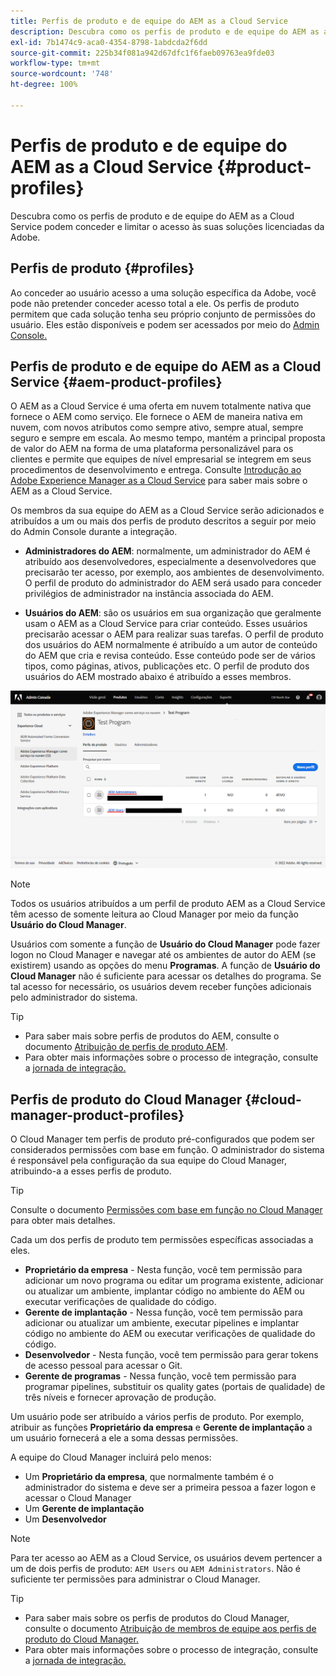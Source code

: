 ```yaml
---
title: Perfis de produto e de equipe do AEM as a Cloud Service
description: Descubra como os perfis de produto e de equipe do AEM as a Cloud Service podem conceder e limitar o acesso às suas soluções licenciadas da Adobe.
exl-id: 7b1474c9-aca0-4354-8798-1abdcda2f6dd
source-git-commit: 225b34f081a942d67dfc1f6faeb09763ea9fde03
workflow-type: tm+mt
source-wordcount: '748'
ht-degree: 100%

---
```


# Perfis de produto e de equipe do AEM as a Cloud Service {#product-profiles}

Descubra como os perfis de produto e de equipe do AEM as a Cloud Service podem conceder e limitar o acesso às suas soluções licenciadas da Adobe.

## Perfis de produto {#profiles}

Ao conceder ao usuário acesso a uma solução específica da Adobe, você pode não pretender conceder acesso total a ele. Os perfis de produto permitem que cada solução tenha seu próprio conjunto de permissões do usuário. Eles estão disponíveis e podem ser acessados por meio do [Admin Console.](/help/journey-onboarding/admin-console.md)

## Perfis de produto e de equipe do AEM as a Cloud Service {#aem-product-profiles}

O AEM as a Cloud Service é uma oferta em nuvem totalmente nativa que fornece o AEM como serviço. Ele fornece o AEM de maneira nativa em nuvem, com novos atributos como sempre ativo, sempre atual, sempre seguro e sempre em escala. Ao mesmo tempo, mantém a principal proposta de valor do AEM na forma de uma plataforma personalizável para os clientes e permite que equipes de nível empresarial se integrem em seus procedimentos de desenvolvimento e entrega. Consulte [Introdução ao Adobe Experience Manager as a Cloud Service](/help/overview/introduction.md) para saber mais sobre o AEM as a Cloud Service.

Os membros da sua equipe do AEM as a Cloud Service serão adicionados e atribuídos a um ou mais dos perfis de produto descritos a seguir por meio do Admin Console durante a integração.

* **Administradores do AEM**: normalmente, um administrador do AEM é atribuído aos desenvolvedores, especialmente a desenvolvedores que precisarão ter acesso, por exemplo, aos ambientes de desenvolvimento. O perfil de produto do administrador do AEM será usado para conceder privilégios de administrador na instância associada do AEM.

* **Usuários do AEM**: são os usuários em sua organização que geralmente usam o AEM as a Cloud Service para criar conteúdo. Esses usuários precisarão acessar o AEM para realizar suas tarefas. O perfil de produto dos usuários do AEM normalmente é atribuído a um autor de conteúdo do AEM que cria e revisa conteúdo. Esse conteúdo pode ser de vários tipos, como páginas, ativos, publicações etc. O perfil de produto dos usuários do AEM mostrado abaixo é atribuído a esses membros.

![Perfis de produto](/help/onboarding/assets/admin-console-profiles.png)

>[!NOTE]
>
>Todos os usuários atribuídos a um perfil de produto AEM as a Cloud Service têm acesso de somente leitura ao Cloud Manager por meio da função **Usuário do Cloud Manager**.
>
>Usuários com somente a função de **Usuário do Cloud Manager** pode fazer logon no Cloud Manager e navegar até os ambientes de autor do AEM (se existirem) usando as opções do menu **Programas**. A função de **Usuário do Cloud Manager** não é suficiente para acessar os detalhes do programa. Se tal acesso for necessário, os usuários devem receber funções adicionais pelo administrador do sistema.

>[!TIP]
>
>* Para saber mais sobre perfis de produtos do AEM, consulte o documento [Atribuição de perfis de produto AEM](/help/journey-onboarding/assign-profiles-aem.md).
>* Para obter mais informações sobre o processo de integração, consulte a [jornada de integração.](/help/journey-onboarding/overview.md)


## Perfis de produto do Cloud Manager {#cloud-manager-product-profiles}

O Cloud Manager tem perfis de produto pré-configurados que podem ser considerados permissões com base em função. O administrador do sistema é responsável pela configuração da sua equipe do Cloud Manager, atribuindo-a a esses perfis de produto.

>[!TIP]
>
>Consulte o documento [Permissões com base em função no Cloud Manager](/help/onboarding/cloud-manager-introduction.md#role-based-permissions) para obter mais detalhes.

Cada um dos perfis de produto tem permissões específicas associadas a eles.

* **Proprietário da empresa** - Nesta função, você tem permissão para adicionar um novo programa ou editar um programa existente, adicionar ou atualizar um ambiente, implantar código no ambiente do AEM ou executar verificações de qualidade do código.
* **Gerente de implantação** - Nessa função, você tem permissão para adicionar ou atualizar um ambiente, executar pipelines e implantar código no ambiente do AEM ou executar verificações de qualidade do código.
* **Desenvolvedor** - Nesta função, você tem permissão para gerar tokens de acesso pessoal para acessar o Git.
* **Gerente de programas** - Nessa função, você tem permissão para programar pipelines, substituir os quality gates (portais de qualidade) de três níveis e fornecer aprovação de produção.

Um usuário pode ser atribuído a vários perfis de produto. Por exemplo, atribuir as funções **Proprietário da empresa** e **Gerente de implantação** a um usuário fornecerá a ele a soma dessas permissões.

A equipe do Cloud Manager incluirá pelo menos:

* Um **Proprietário da empresa**, que normalmente também é o administrador do sistema e deve ser a primeira pessoa a fazer logon e acessar o Cloud Manager
* Um **Gerente de implantação**
* Um **Desenvolvedor**

>[!NOTE]
>
>Para ter acesso ao AEM as a Cloud Service, os usuários devem pertencer a um de dois perfis de produto: `AEM Users` ou `AEM Administrators`. Não é suficiente ter permissões para administrar o Cloud Manager.

>[!TIP]
>
>* Para saber mais sobre os perfis de produtos do Cloud Manager, consulte o documento [Atribuição de membros de equipe aos perfis de produto do Cloud Manager.](/help/journey-onboarding/assign-profiles-cloud-manager.md)
>* Para obter mais informações sobre o processo de integração, consulte a [jornada de integração.](/help/journey-onboarding/overview.md)

